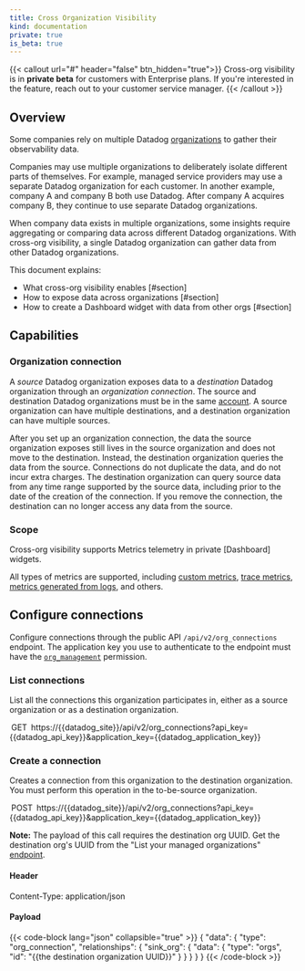 ```yaml
---
title: Cross Organization Visibility
kind: documentation
private: true
is_beta: true
---
```


{{< callout url="#" header="false" btn_hidden="true">}}
  Cross-org visibility is in <b>private beta</b> for customers with Enterprise plans. If you're interested in the feature, reach out to your customer service manager.
{{< /callout >}} 


## Overview

Some companies rely on multiple Datadog [organizations][1] to gather their observability data.

Companies may use multiple organizations to deliberately isolate different parts of themselves. For example, managed service providers may use a separate Datadog organization for each customer. In another example, company A and company B both use Datadog. After company A acquires company B, they continue to use separate Datadog organizations.

When company data exists in multiple organizations, some insights require aggregating or comparing data across different Datadog organizations. With cross-org visibility, a single Datadog organization can gather data from other Datadog organizations.

This document explains: 
- What cross-org visibility enables [#section] 
- How to expose data across organizations [#section]
- How to create a Dashboard widget with data from other orgs [#section]

## Capabilities

### Organization connection

A _source_ Datadog organization exposes data to a _destination_ Datadog organization through an _organization connection_. The source and destination Datadog organizations must be in the same [account][1]. A source organization can have multiple destinations, and a destination organization can have multiple sources.

After you set up an organization connection, the data the source organization exposes still lives in the source organization and does not move to the destination. Instead, the destination organization queries the data from the source. Connections do not duplicate the data, and do not incur extra charges. The destination organization can query source data from any time range supported by the source data, including prior to the date of the creation of the connection. If you remove the connection, the destination can no longer access any data from the source.

### Scope

Cross-org visibility supports Metrics telemetry in private [Dashboard] widgets.

All types of metrics are supported, including [custom metrics][2], [trace metrics][3], [metrics generated from logs][4], and others.

## Configure connections

Configure connections through the public API `/api/v2/org_connections` endpoint. The application key you use to authenticate to the endpoint must have the [`org_management`][5] permission.

### List connections

List all the connections this organization participates in, either as a source organization or as a destination organization.

<span style="padding:3px" class="font-semibold text-api-get bg-bg-api-get">GET</span>
https://{{datadog_site}}/api/v2/org_connections?api_key={{datadog_api_key}}&application_key={{datadog_application_key}}

### Create a connection

Creates a connection from this organization to the destination organization. You must perform this operation in the to-be-source organization.

<span style="padding:3px" class="font-semibold text-api-post bg-bg-api-post">POST</span> https://{{datadog_site}}/api/v2/org_connections?api_key={{datadog_api_key}}&application_key={{datadog_application_key}}

**Note:** The payload of this call requires the destination org UUID. Get the destination org's UUID from the "List your managed organizations" [endpoint][6].

#### Header
Content-Type: application/json

#### Payload
{{< code-block lang="json" collapsible="true" >}}
{
    "data": {
        "type": "org_connection",
        "relationships": {
            "sink_org": {
                "data": {
                    "type": "orgs",
                    "id": "{{the destination organization UUID}}"
                }
            }
        }
    }
}
{{< /code-block >}}

[1]: /account_management/multi_organization/
[2]: /metrics/custom_metrics/#overview
[3]: /tracing/metrics/metrics_namespace/
[4]: /logs/log_configuration/logs_to_metrics/
[5]: /account_management/rbac/permissions/#access-management
[6]: /api/latest/organizations/#list-your-managed-organizations

